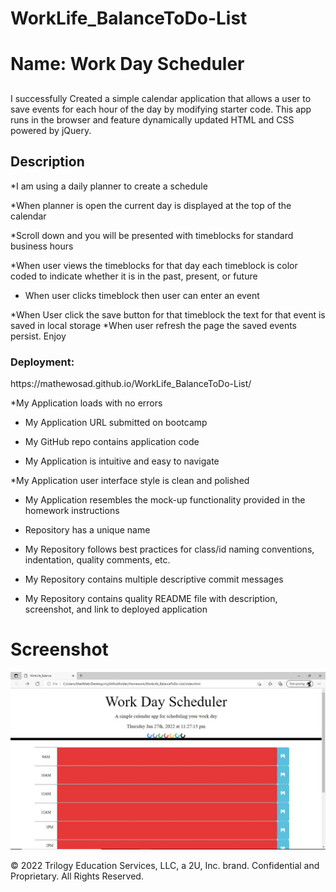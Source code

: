 # WorkLife_BalanceToDo-List

# Name: Work Day Scheduler

##

I successfully Created a simple calendar application that allows a user to save events for each hour of the day by modifying starter code. This app runs in the browser and feature dynamically updated HTML and CSS powered by jQuery.

## Description

*I am using a daily planner to create a schedule

*When planner is open the current day is displayed at the top of the calendar

*Scroll down and you will be presented with timeblocks for standard business hours

*When user views the timeblocks for that day each timeblock is color coded to indicate whether it is in the past, present, or future

* When user clicks timeblock then user can enter an event

*When User click the save button for that timeblock the text for that event is saved in local storage
*When user refresh the page the saved events persist.
Enjoy


### Deployment: 

<!-- *I Deployed a live URL on github  -->  https://mathewosad.github.io/WorkLife_BalanceToDo-List/

*My Application loads with no errors

* My Application URL submitted on bootcamp

* My GitHub repo contains application code

* My Application is intuitive and easy to navigate

*My  Application user interface style is clean and polished

* My Application resembles the mock-up functionality provided in the homework instructions

* Repository has a unique name

* My Repository follows best practices for class/id naming conventions, indentation, quality comments, etc.

* My Repository contains multiple descriptive commit messages

* My Repository contains quality README file with description, screenshot, and link to deployed application

# Screenshot

![](screenshot/WorkLife.JPG)


© 2022 Trilogy Education Services, LLC, a 2U, Inc. brand. Confidential and Proprietary. All Rights Reserved.

